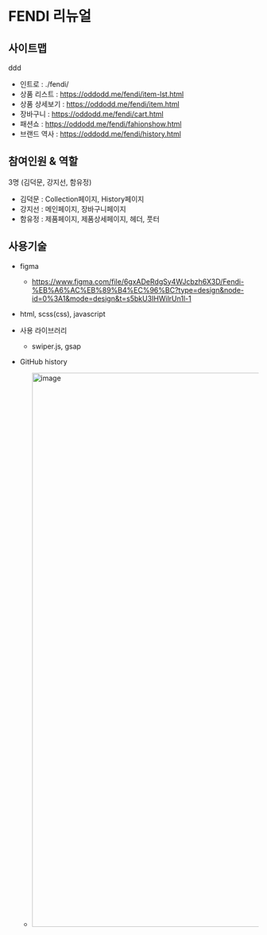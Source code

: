 # FENDI 리뉴얼

## 사이트맵

ddd

- 인트로 : ./fendi/
- 상품 리스트 : https://oddodd.me/fendi/item-lst.html
- 상품 상세보기 : https://oddodd.me/fendi/item.html
- 장바구니 : https://oddodd.me/fendi/cart.html
- 패션쇼 : https://oddodd.me/fendi/fahionshow.html
- 브랜드 역사 : https://oddodd.me/fendi/history.html

## 참여인원 & 역할

3명 (김덕문, 강지선, 함유정)

- 김덕문 : Collection페이지, History페이지
- 강지선 : 메인페이지, 장바구니페이지
- 함유정 : 제품페이지, 제품상세페이지, 헤더, 풋터

## 사용기술

- figma
    - https://www.figma.com/file/6gxADeRdgSy4WJcbzh6X3D/Fendi-%EB%A6%AC%EB%89%B4%EC%96%BC?type=design&node-id=0%3A1&mode=design&t=s5bkU3IHWilrUn1l-1

- html, scss(css), javascript

- 사용 라이브러리

    - swiper.js, gsap

- GitHub history

    - <img width="1114" alt="image" src="https://github.com/oodada/fendi/assets/10627436/9643587b-a145-4c71-883c-0ee30e6449da">
